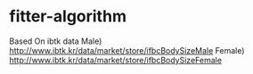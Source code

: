 # fitter-algorithm
Based On ibtk data
Male)
http://www.ibtk.kr/data/market/store/ifbcBodySizeMale
Female)
http://www.ibtk.kr/data/market/store/ifbcBodySizeFemale
